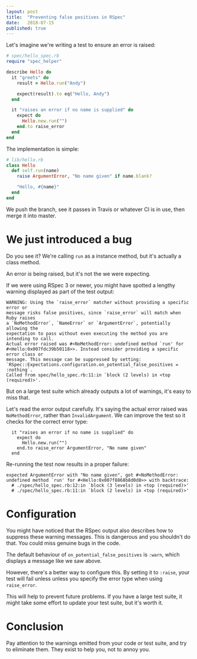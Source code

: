 ```yaml
---
layout: post
title:  "Preventing false positives in RSpec"
date:   2018-07-15
published: true
---
```


Let's imagine we're writing a test to ensure an error is raised:

```ruby
# spec/hello_spec.rb
require "spec_helper"

describe Hello do
  it "greets" do
    result = Hello.run("Andy")

    expect(result).to eq("Hello, Andy")
  end

  it "raises an error if no name is supplied" do
    expect do
      Hello.new.run("")
    end.to raise_error
  end
end
```

The implementation is simple:

```ruby
# lib/hello.rb
class Hello
  def self.run(name)
    raise ArgumentError, "No name given" if name.blank?

    "Hello, #{name}"
  end
end
```

We push the branch, see it passes in Travis or whatever CI is in use, then merge it into master.

# We just introduced a bug

Do you see it? We're calling `run` as a instance method, but it's actually a class method.

An error _is_ being raised, but it's not the we were expecting.

If we were using RSpec 3 or newer, you might have spotted a lengthy warning displayed as part of the test output:

```
WARNING: Using the `raise_error` matcher without providing a specific error or
message risks false positives, since `raise_error` will match when Ruby raises
a `NoMethodError`, `NameError` or `ArgumentError`, potentially allowing the
expectation to pass without even executing the method you are intending to call.
Actual error raised was #<NoMethodError: undefined method `run' for
#<Hello:0x007fdc39b50118>>. Instead consider providing a specific error class or
message. This message can be suppressed by setting:
`RSpec::Expectations.configuration.on_potential_false_positives = :nothing`.
Called from spec/hello_spec.rb:11:in `block (2 levels) in <top (required)>'.
```

But on a large test suite which already outputs a lot of warnings, it's easy to miss that.

Let's read the error output carefully. It's saying the actual error raised was `NoMethodError`, rather than `InvalidArgument`.
We can improve the test so it checks for the correct error type:

```
  it "raises an error if no name is supplied" do
    expect do
      Hello.new.run("")
    end.to raise_error ArgumentError, "No name given"
  end
```

Re-running the test now results in a proper failure:

```
expected ArgumentError with "No name given", got #<NoMethodError: undefined method `run' for #<Hello:0x007f8868b8d0d8>> with backtrace:
  # ./spec/hello_spec.rb:12:in `block (3 levels) in <top (required)>'
  # ./spec/hello_spec.rb:11:in `block (2 levels) in <top (required)>'
```

# Configuration

You might have noticed that the RSpec output also describes how to suppress these warning messages.
This is dangerous and you shouldn't do that.
You could miss genuine bugs in the code.

The default behaviour of `on_potential_false_positives` is `:warn`, which displays a message like we saw above.

However, there's a better way to configure this.
By setting it to `:raise`, your test will fail unless unless you specify the error type when using `raise_error`.

This will help to prevent future problems. If you have a large test suite, it might take some effort to update your test suite, but it's worth it.

# Conclusion

Pay attention to the warnings emitted from your code or test suite, and try to eliminate them.
They exist to help you, not to annoy you.
